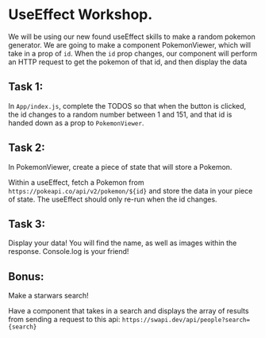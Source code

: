 # UseEffect Workshop.

We will be using our new found useEffect skills to make a random pokemon generator. We are going to make a component PokemonViewer, which will take in a prop of `id`. When the `id` prop changes, our component will perform an HTTP request to get the pokemon of that id, and then display the data

## Task 1:

In `App/index.js`, complete the TODOS so that when the button is clicked, the id changes to a random number between 1 and 151, and that id is handed down as a prop to `PokemonViewer`.

## Task 2:

In PokemonViewer, create a piece of state that will store a Pokemon.

Within a useEffect, fetch a Pokemon from `https://pokeapi.co/api/v2/pokemon/${id}` and store
the data in your piece of state. The useEffect should only re-run when the id changes.

## Task 3:

Display your data! You will find the name, as well as images within the response. Console.log is your friend!

## Bonus:

Make a starwars search!

Have a component that takes in a search and displays the array of results from sending a request to this api:
`https://swapi.dev/api/people?search={search}`
